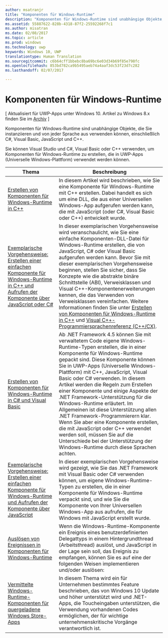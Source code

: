 ```yaml
---
author: msatranjr
title: "Komponenten für Windows-Runtime"
description: "Komponenten für Windows-Runtime sind unabhängige Objekte, die Sie instanziieren und von jeder Sprache aus verwenden können, einschließlich C#, Visual Basic, JavaScript und C++."
ms.assetid: 55887622-828b-4318-87f2-25592268f7c1
ms.author: misatran
ms.date: 02/08/2017
ms.topic: article
ms.prod: windows
ms.technology: uwp
keywords: Windows 10, UWP
translationtype: Human Translation
ms.sourcegitcommit: c6b64cff1bbebc8ba69bc6e03d34b69f85e798fc
ms.openlocfilehash: 853bd782ca9b5495aeb74a4aaf3dc53f23d7c282
ms.lasthandoff: 02/07/2017

---
```


# <a name="windows-runtime-components"></a>Komponenten für Windows-Runtime


\[ Aktualisiert für UWP-Apps unter Windows 10. Artikel zu Windows 8.x finden Sie im [Archiv](http://go.microsoft.com/fwlink/p/?linkid=619132) \]

Komponenten für Windows-Runtime sind unabhängige Objekte, die Sie instanziieren und von jeder Sprache aus verwenden können, einschließlich C#, Visual Basic, JavaScript und C++.

Sie können Visual Studio und C#, Visual Basic oder C++ verwenden, um Komponenten für Windows-Runtime zu erstellen, die in UWP-Apps (Universelle Windows-Plattform) verwendet werden können.

| Thema | Beschreibung |
|-------|-------------|
| [Erstellen von Komponenten für Windows-Runtime in C++](creating-windows-runtime-components-in-cpp.md) | In diesem Artikel wird beschrieben, wie Sie eine Komponente für Windows-Runtime mit C++ erstellen. Dabei handelt es sich um eine DLL, die aus einer Universellen Windows-App aufgerufen werden kann, die mit JavaScript (oder C#, Visual Basic oder C++) entwickelt wurde. |
| [Exemplarische Vorgehensweise: Erstellen einer einfachen Komponente für Windows-Runtime in C++ und Aufrufen der Komponente über JavaScript oder C#](walkthrough-creating-a-basic-windows-runtime-component-in-cpp-and-calling-it-from-javascript-or-csharp.md) | In dieser exemplarischen Vorgehensweise wird veranschaulicht, wie Sie eine einfache Komponenten-DLL-Datei für Windows-Runtime erstellen, die von JavaScript, C# oder Visual Basic aufgerufen werden kann. Bevor Sie mit dieser exemplarischen Vorgehensweise beginnen, stellen Sie sicher, dass Sie Konzepte wie die abstrakte binäre Schnittstelle (ABI), Verweisklassen und Visual C++-Komponentenerweiterungen kennen, die das Verwenden von Verweisklassen vereinfachen. Weitere Informationen finden Sie unter [Erstellen von Komponenten für Windows-Runtime in C++](creating-windows-runtime-components-in-cpp.md) und [Visual C++-Programmiersprachenreferenz (C++/CX)](https://msdn.microsoft.com/library/windows/apps/xaml/hh699871.aspx). |
| [Erstellen von Komponenten für Windows-Runtime in C# und Visual Basic](creating-windows-runtime-components-in-csharp-and-visual-basic.md) | Ab .NET Framework 4.5 können Sie mit verwaltetem Code eigene Windows-Runtime-Typen erstellen, die in einer Komponente für Windows-Runtime gepackt sind. Diese Komponente können Sie in UWP-Apps (Universelle Windows-Plattform) mit C++, JavaScript, Visual Basic oder C# verwenden. In diesem Artikel werden die Regeln zum Erstellen einer Komponente und einige Aspekte der .NET Framework-Unterstützung für die Windows-Runtime erläutert. Im Allgemeinen ist diese Unterstützung allen .NET Framework-Programmierern klar. Wenn Sie aber eine Komponente erstellen, die mit JavaScript oder C++ verwendet werden soll, müssen Sie auf die Unterschiede bei der Unterstützung der Windows-Runtime durch diese Sprachen achten. |
| [Exemplarische Vorgehensweise: Erstellen einer einfachen Komponente für Windows-Runtime und Aufrufen der Komponente über JavaScript](walkthrough-creating-a-simple-windows-runtime-component-and-calling-it-from-javascript.md) | In dieser exemplarischen Vorgehensweise wird gezeigt, wie Sie das .NET Framework mit Visual Basic oder C# verwenden können, um eigene Windows-Runtime-Typen zu erstellen, die in einer Komponente für Windows-Runtime verpackt sind, und wie Sie die Komponente von Ihrer Universellen Windows-App aus aufrufen, die für Windows mit JavaScript erstellt wurde. |
| [Auslösen von Ereignissen in Komponenten für Windows-Runtime](raising-events-in-windows-runtime-components.md) | Wenn die Windows-Runtime-Komponente ein Ereignis eines benutzerdefinierten Delegattyps in einem Hintergrundthread (Arbeitsthread) auslöst, und JavaScript in der Lage sein soll, das Ereignis zu empfangen, können Sie es auf eine der folgenden Weisen implementieren und/oder auslösen: | 
| [Vermittelte Windows-Runtime-Komponenten für quergeladene Windows Store-Apps](brokered-windows-runtime-components-for-side-loaded-windows-store-apps.md) | In diesem Thema wird ein für Unternehmen bestimmtes Feature beschrieben, das von Windows 10 Update und höher unterstützt wird und .NET-Apps, die Toucheingaben unterstützen, die Verwendung vorhandenen Codes ermöglichen, der für wichtige unternehmenskritische Vorgänge verantwortlich ist.
 

 

 




